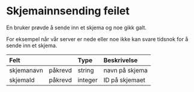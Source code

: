 # Skjemainnsending feilet

En bruker prøvde å sende inn et skjema og noe gikk galt.

For eksempel når vår server er nede eller noe ikke kan svare tidsnok for å sende inn et skjema.

| Felt | | Type | Beskrivelse |
| :--- | :--- | :--- | :--- |
| skjemanavn | påkrevd | string | navn på skjema |
| skjemaId | påkrevd | integer | ID på skjemaet |